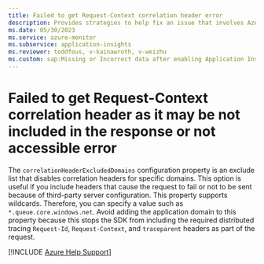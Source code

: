 ```yaml
---
title: Failed to get Request-Context correlation header error
description: Provides strategies to help fix an issue that involves Azure Monitor Application Insights for webpages.
ms.date: 05/30/2023
ms.service: azure-monitor
ms.subservice: application-insights
ms.reviewer: toddfous, v-kainawroth, v-weizhu
ms.custom: sap:Missing or Incorrect data after enabling Application Insights in Azure Portal
---
```

# Failed to get Request-Context correlation header as it may be not included in the response or not accessible error

The `correlationHeaderExcludedDomains` configuration property is an exclude list that disables correlation headers for specific domains. This option is useful if you include headers that cause the request to fail or not to be sent because of third-party server configuration. This property supports wildcards. Therefore, you can specify a value such as `*.queue.core.windows.net`. Avoid adding the application domain to this property because this stops the SDK from including the required distributed tracing `Request-Id`, `Request-Context`, and `traceparent` headers as part of the request.

[!INCLUDE [Azure Help Support](../../../includes/azure-help-support.md)]
